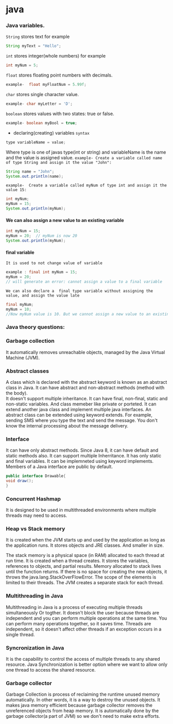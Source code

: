 # java
### Java variables.
`String`  stores text
for example  
```java
String myText = "Hello";
```
`int` stores integer(whole numbers)
for example
```java
int myNum = 5;
```
`float` stores floating point numbers with decimals.
```java
example-  float myFloatNum = 5.99f;
```
`char` stores single character value.
```java
example- char myLetter = 'D';
```
`boolean` stores values with two states: true or false.
```java
example- boolean myBool = true;
```

* declaring(creating) variables
`syntax` 
```java
type variableName = value;
```
Where type is one of javas type(int or string) and variableName is the name and the value is assigned value.
`example- Create a variable called name of type String and assign it the value "John":`
```java
String name = "John";
System.out.println(name);
```
`example-  Create a variable called myNum of type int and assign it the value 15:`
```java
int myNum;
myNum = 15;
System.out.println(myNum);
```
#### We can also assign a new value to an existing variable
```java
int myNum = 15;
myNum = 20;  // myNum is now 20
System.out.println(myNum);
```

#### final variable
`It is used to not change value of variable`
```java
example : final int myNum = 15;
myNum = 20;  
// will generate an error: cannot assign a value to a final variable
```
`We can also declare a  final type variable without assigning the value, and assign the value late`
```java
final myNum;
myNum = 10;
//Now myNum value is 10. But we cannot assign a new value to an existing data in final type variable.
```

### Java theory questions:

### Garbage collection
It automatically removes unreachable objects, managed by the Java Virtual Machine (JVM).

### Abstract classes 
A class which is declared with the abstract keyword is known as an abstract class in Java.
It can have abstract and non-abstract methods (method with the body).	
It doesn't support multiple inheritance.
It can have final, non-final, static and non-static variables. And class memeber like private or porteted.
It can extend another java class and implement multiple java interfaces.
An abstract class can be extended using keyword extends.
For example, sending SMS where you type the text and send the message. You don't know the internal processing about the message delivery.

### Interface
It can have only abstract methods. Since Java 8, it can have default and static methods also.
It can support multiple Inherritance.
It has only static and final variables.
It can be implemneted using keyword implements.
Members of a Java interface are public by default.
```java
public interface Drawable{
void draw();
}
```

### Concurrent Hashmap 
It is designed to be used in multithreaded environments where multiple threads may need to access.


### Heap vs Stack memory
It is created when the JVM starts up and used by the application as long as the application runs. 
It stores objects and JRE classes. And smaller in size.


The stack memory is a physical space (in RAM) allocated to each thread at run time. 
It is created when a thread creates.
It stores the variables, references to objects, and partial results. Memory allocated to stack lives until the function returns. 
If there is no space for creating the new objects, it throws the java.lang.StackOverFlowError. 
The scope of the elements is limited to their threads. The JVM creates a separate stack for each thread.


### Multithreading in Java

Multithreading in Java is a process of executing multiple threads simultaneously Or togther.
It doesn't block the user because threads are independent and you can perform multiple operations at the same time.
You can perform many operations together, so it saves time.
Threads are independent, so it doesn't affect other threads if an exception occurs in a single thread.


### Syncronization in Java

It is the capability to control the access of multiple threads to any shared resource.
Java Synchronization is better option where we want to allow only one thread to access the shared resource.

### Garbage collector
Garbage Collection is process of reclaiming the runtime unused memory automatically. 
In other words, it is a way to destroy the unused objects.
It makes java memory efficient because garbage collector removes the unreferenced objects from heap memory.
It is automatically done by the garbage collector(a part of JVM) so we don't need to make extra efforts.





